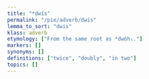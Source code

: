 ```yaml
---
title: "*dwís"
permalink: "/pie/adverb/dwís"
lemma_to_sort: "dwis"
klass: adverb
etymology: ["From the same root as *dwóh₁."]
markers: []
synonyms: []
definitions: ["twice", "doubly", "in two"]
topics: []
---
```

